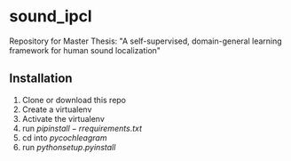 # sound_ipcl
Repository for Master Thesis: "A self-supervised, domain-general learning framework for human sound localization"

## Installation
1. Clone or download this repo
2. Create a virtualenv
3. Activate the virtualenv
4. run $pip install -r requirements.txt$
5. cd into $pycochleagram$
6. run $python setup.py install$
 